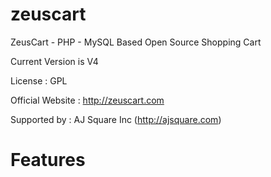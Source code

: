 zeuscart
========

ZeusCart -  PHP - MySQL Based Open Source Shopping Cart

Current Version is V4

License : GPL

Official Website : http://zeuscart.com

Supported by : AJ Square Inc (http://ajsquare.com)


Features
========
